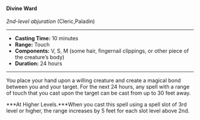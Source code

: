 #### Divine Ward
*2nd-level abjuration* (Cleric,Paladin)
___
- **Casting Time:** 10 minutes
- **Range:** Touch
- **Components:** V, S, M (some hair, fingernail clippings, or other piece of the creature’s body)
- **Duration:** 24 hours
---
You place your hand upon a willing creature and create a magical bond between you and your target. For the next 24 hours, any spell with a range of touch that you cast upon the target can be cast from up to 30 feet away.

***At Higher Levels.***When you cast this spell using a spell slot of 3rd level or higher, the range increases by 5 feet for each slot level above 2nd.